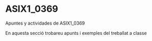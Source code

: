 # ASIX1_0369
Apuntes y actividades de ASIX1_0369

En aquesta secció trobareu apunts i exemples del treballat a classe
